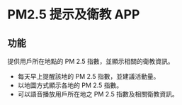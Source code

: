 PM2.5 提示及衛教 APP
===
## 功能
提供用戶所在地點的 PM 2.5 指數，並顯示相關的衛教資訊。
- 每天早上提醒該地的 PM 2.5 指數，並建議活動量。
- 以地圖方式顯示各地的 PM 2.5 指數。
- 可以語音播放用戶所在地之 PM 2.5 指數及相關衛教資訊。